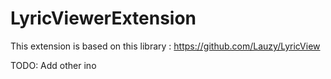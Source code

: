 # LyricViewerExtension

This extension is based on this library : https://github.com/Lauzy/LyricView

TODO: Add other ino
